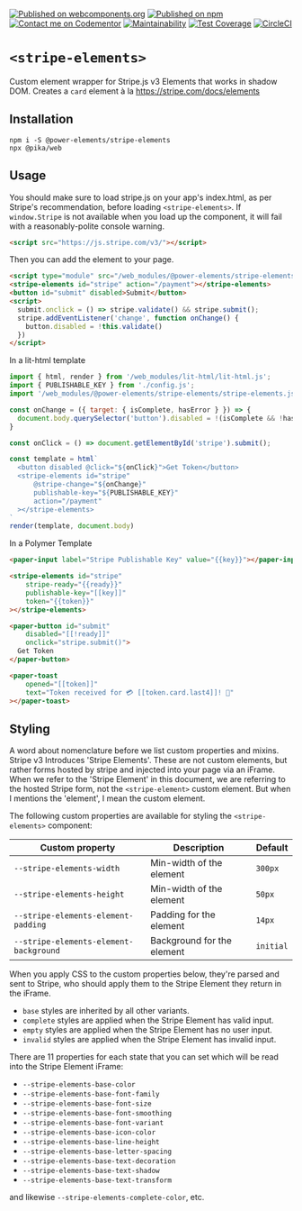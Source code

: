 [![Published on webcomponents.org](https://img.shields.io/badge/webcomponents.org-published-blue.svg)](https://www.webcomponents.org/element/bennypowers/stripe-elements)
[![Published on npm](https://img.shields.io/npm/v/@power-elements/stripe-elements.svg)](https://www.npmjs.com/package/@power-elements/stripe-elements)
[![Contact me on Codementor](https://cdn.codementor.io/badges/contact_me_github.svg)](https://www.codementor.io/bennyp?utm_source=github&utm_medium=button&utm_term=bennyp&utm_campaign=github)
[![Maintainability](https://api.codeclimate.com/v1/badges/b2205a301b0a8bb82d51/maintainability)](https://codeclimate.com/github/bennypowers/stripe-elements/maintainability)
[![Test Coverage](https://api.codeclimate.com/v1/badges/b2205a301b0a8bb82d51/test_coverage)](https://codeclimate.com/github/bennypowers/stripe-elements/test_coverage)
[![CircleCI](https://circleci.com/gh/bennypowers/stripe-elements.svg?style=svg)](https://circleci.com/gh/bennypowers/stripe-elements)

# `<stripe-elements>`

Custom element wrapper for Stripe.js v3 Elements that works in shadow DOM. Creates a `card` element à la https://stripe.com/docs/elements

## Installation
```
npm i -S @power-elements/stripe-elements
npx @pika/web
```

## Usage
You should make sure to load stripe.js on your app's index.html, as per Stripe's recommendation, before loading `<stripe-elements>`. If `window.Stripe` is not available when you load up the component, it will fail with a reasonably-polite console warning.

```html
<script src="https://js.stripe.com/v3/"></script>
```

Then you can add the element to your page.
```html
<script type="module" src="/web_modules/@power-elements/stripe-elements/stripe-elements.js"></script>
<stripe-elements id="stripe" action="/payment"></stripe-elements>
<button id="submit" disabled>Submit</button>
<script>
  submit.onclick = () => stripe.validate() && stripe.submit();
  stripe.addEventListener('change', function onChange() {
    button.disabled = !this.validate()
  })
</script>
```

In a lit-html template
```js
import { html, render } from '/web_modules/lit-html/lit-html.js';
import { PUBLISHABLE_KEY } from './config.js';
import '/web_modules/@power-elements/stripe-elements/stripe-elements.js';

const onChange = ({ target: { isComplete, hasError } }) => {
  document.body.querySelector('button').disabled = !(isComplete && !hasError)
}

const onClick = () => document.getElementById('stripe').submit();

const template = html`
  <button disabled @click="${onClick}">Get Token</button>
  <stripe-elements id="stripe"
      @stripe-change="${onChange}"
      publishable-key="${PUBLISHABLE_KEY}"
      action="/payment"
  ></stripe-elements>
`
render(template, document.body)
```

In a Polymer Template
```html
<paper-input label="Stripe Publishable Key" value="{{key}}"></paper-input>

<stripe-elements id="stripe"
    stripe-ready="{{ready}}"
    publishable-key="[[key]]"
    token="{{token}}"
></stripe-elements>

<paper-button id="submit"
    disabled="[[!ready]]"
    onclick="stripe.submit()">
  Get Token
</paper-button>

<paper-toast
    opened="[[token]]"
    text="Token received for 💳 [[token.card.last4]]! 🤑"
></paper-toast>
```

## Styling

A word about nomenclature before we list custom properties and mixins. Stripe v3
Introduces 'Stripe Elements'. These are not custom elements, but rather forms
hosted by stripe and injected into your page via an iFrame. When we refer to the
'Stripe Element' in this document, we are referring to the hosted Stripe form,
not the `<stripe-element>` custom element. But when I mentions the 'element', I mean the custom element.

The following custom properties are available for styling the `<stripe-elements>` component:

| Custom property | Description | Default |
| --- | --- | --- |
| `--stripe-elements-width` | Min-width of the element | `300px` |
| `--stripe-elements-height` | Min-width of the element | `50px` |
| `--stripe-elements-element-padding` | Padding for the element | `14px` |
| `--stripe-elements-element-background` | Background for the element | `initial` |

When you apply CSS to the custom properties below, they're parsed and sent to Stripe, who should apply them to the Stripe Element they return in the iFrame.  

- `base` styles are inherited by all other variants.  
- `complete` styles are applied when the Stripe Element has valid input.  
- `empty` styles are applied when the Stripe Element has no user input.  
- `invalid` styles are applied when the Stripe Element has invalid input.

There are 11 properties for each state that you can set which will be read into the Stripe Element iFrame:

- `--stripe-elements-base-color`
- `--stripe-elements-base-font-family`
- `--stripe-elements-base-font-size`
- `--stripe-elements-base-font-smoothing`
- `--stripe-elements-base-font-variant`
- `--stripe-elements-base-icon-color`
- `--stripe-elements-base-line-height`
- `--stripe-elements-base-letter-spacing`
- `--stripe-elements-base-text-decoration`
- `--stripe-elements-base-text-shadow`
- `--stripe-elements-base-text-transform`

and likewise `--stripe-elements-complete-color`, etc.
